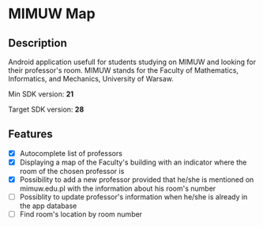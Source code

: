 # MIMUW Map
## Description
Android application usefull for students studying on MIMUW and looking for their professor's room.
MIMUW stands for the Faculty of Mathematics, Informatics, and Mechanics, University of Warsaw.

Min SDK version: **21**

Target SDK version: **28**

## Features
- [x] Autocomplete list of professors
- [x] Displaying a map of the Faculty's building with an indicator where the room of the chosen professor is
- [x] Possibility to add a new professor provided that he/she is mentioned on mimuw.edu.pl with the information about his room's number
- [ ] Possiblity to update professor's information when he/she is already in the app database
- [ ] Find room's location by room number
